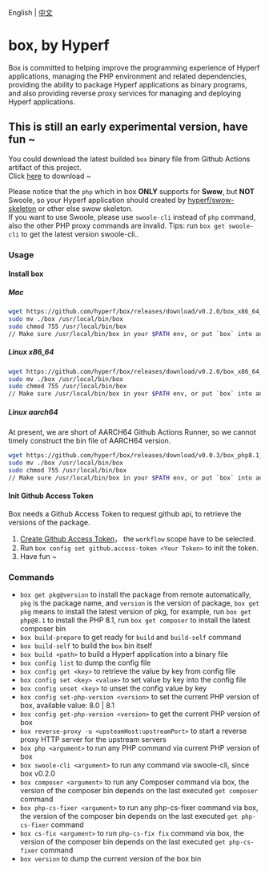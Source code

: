 English | [中文](./README-CN.md)

# box, by Hyperf

Box is committed to helping improve the programming experience of Hyperf applications, managing the PHP environment and related dependencies, providing the ability to package Hyperf applications as binary programs, and also providing reverse proxy services for managing and deploying Hyperf applications.

## This is still an early experimental version, have fun ~

You could download the latest builded `box` binary file from Github Actions artifact of this project.    
Click [here](https://github.com/hyperf/box/actions) to download ~   

Please notice that the `php` which in box **ONLY** supports for **Swow**, but **NOT** Swoole, so your Hyperf application should created by [hyperf/swow-skeleton](https://github.com/hyperf/swow-skeleton) or other else swow skeleton.   
If you want to use Swoole, please use `swoole-cli` instead of `php` command, also the other PHP proxy commands are invalid.
Tips: run `box get swoole-cli` to get the latest version swoole-cli..

### Usage

#### Install box

##### Mac

```bash
wget https://github.com/hyperf/box/releases/download/v0.2.0/box_x86_64_macos -O box
sudo mv ./box /usr/local/bin/box
sudo chmod 755 /usr/local/bin/box
// Make sure /usr/local/bin/box in your $PATH env, or put `box` into any path in $PATH env that you want
```

##### Linux x86_64

```bash
wget https://github.com/hyperf/box/releases/download/v0.2.0/box_x86_64_linux -O box
sudo mv ./box /usr/local/bin/box
sudo chmod 755 /usr/local/bin/box
// Make sure /usr/local/bin/box in your $PATH env, or put `box` into any path in $PATH env that you want
```
##### Linux aarch64

At present, we are short of AARCH64 Github Actions Runner, so we cannot timely construct the bin file of AARCH64 version.

```bash
wget https://github.com/hyperf/box/releases/download/v0.0.3/box_php8.1_aarch64_linux -O box
sudo mv ./box /usr/local/bin/box
sudo chmod 755 /usr/local/bin/box
// Make sure /usr/local/bin/box in your $PATH env, or put `box` into any path in $PATH env that you want
```

#### Init Github Access Token

Box needs a Github Access Token to request github api, to retrieve the versions of the package.   

1. [Create Github Access Token](https://github.com/settings/tokens/new)， the `workflow` scope have to be selected.
2. Run `box config set github.access-token <Your Token>` to init the token.
3. Have fun ~

### Commands

- `box get pkg@version` to install the package from remote automatically, `pkg` is the package name, and `version` is the version of package, `box get pkg` means to install the latest version of pkg, for example, run `box get php@8.1` to install the PHP 8.1, run `box get composer` to install the latest composer bin
- `box build-prepare` to get ready for `build` and `build-self` command
- `box build-self` to build the `box` bin itself
- `box build <path>` to build a Hyperf application into a binary file
- `box config list` to dump the config file
- `box config get <key>` to retrieve the value by key from config file
- `box config set <key> <value>` to set value by key into the config file
- `box config unset <key>` to unset the config value by key
- `box config set-php-version <version>` to set the current PHP version of box, available value: 8.0 | 8.1
- `box config get-php-version <version>` to get the current PHP version of box
- `box reverse-proxy -u <upsteamHost:upstreamPort>` to start a reverse proxy HTTP server for the upstream servers
- `box php <argument>` to run any PHP command via current PHP version of box
- `box swoole-cli <argument>` to run any command via swoole-cli, since box v0.2.0
- `box composer <argument>` to run any Composer command via box, the version of the composer bin depends on the last executed `get composer` command
- `box php-cs-fixer <argument>` to run any php-cs-fixer command via box, the version of the composer bin depends on the last executed `get php-cs-fixer` command
- `box cs-fix <argument>` to run `php-cs-fix fix` command via box, the version of the composer bin depends on the last executed `get php-cs-fixer` command
- `box version` to dump the current version of the box bin
